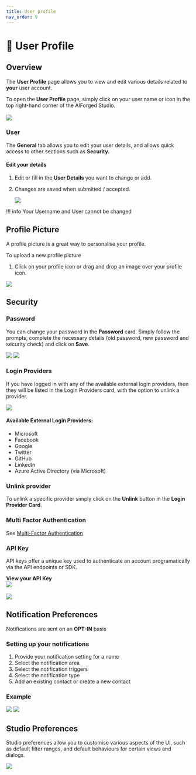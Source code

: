 ```yaml
---
title: User profile
nav_order: 9
---
```


# 🤵 User Profile

## Overview

The **User Profile** page allows you to view and edit various details related to **your** user account.

To open the **User Profile** page, simply click on your user name or icon in the top right-hand corner of the AIForged Studio.\
\
![](assets/image%20%2833%29%20%281%29%20%281%29.png)

### User

The **General** tab allows you to edit your user details, and allows quick access to other sections such as **Security.**

#### Edit your details

1. Edit or fill in the **User Details** you want to change or add.
2. Changes are saved when submitted / accepted.
    
   ![](assets/image%20%2834%29%20%281%29%20%281%29.png)

!!! info
    Your Username and User cannot be changed

## Profile Picture

A profile picture is a great way to personalise your profile.

To upload a new profile picture

1. Click on your profile icon or drag and drop an image over your profile icon.

![](assets/image%20%2836%29%20%281%29.png)
## Security

### Password

You can change your password in the **Password** card. Simply follow the prompts, complete the necessary details (old password, new password and security check) and click on **Save**.

![](assets/image%20%2839%29%20%281%29.png)
![](assets/image%20%2840%29%20%281%29.png)
### Login Providers

If you have logged in with any of the available external login providers, then they will be listed in the Login Providers card, with the option to unlink a provider.

![](assets/image%20%2837%29%20%281%29.png)
#### Available External Login Providers:

* Microsoft
* Facebook
* Google
* Twitter
* GitHub
* LinkedIn
* Azure Active Directory (via Microsoft)

### Unlink provider

To unlink a specific provider simply click on the **Unlink** button in the **Login Provider Card**.

### Multi Factor Authentication

See [Multi-Factor Authentication](multi-factor-authentication.md)

### API Key

API keys offer a unique key used to authenticate an account programatically via the API endpoints or SDK.

**View your API Key**\
![](assets/image%20%2841%29%20%281%29.png)\
\
![](assets/image%20%2842%29%20%281%29.png)

## Notification Preferences

Notifications are sent on an **OPT-IN** basis

### Setting up your notifications

1. Provide your notification setting for a name
2. Select the notification area
3. Select the notification triggers
4. Select the notification type
5. Add an existing contact or create a new contact

### Example

![](assets/image%20%2868%29.png)
![](assets/image%20%281%29%20%281%29%20%281%29%20%281%29%20%281%29.png)
## Studio Preferences

Studio preferences allow you to customise various aspects of the UI, such as default filter ranges, and default behaviours for certain views and dialogs.

![](assets/image%20%2843%29%20%281%29.png)






